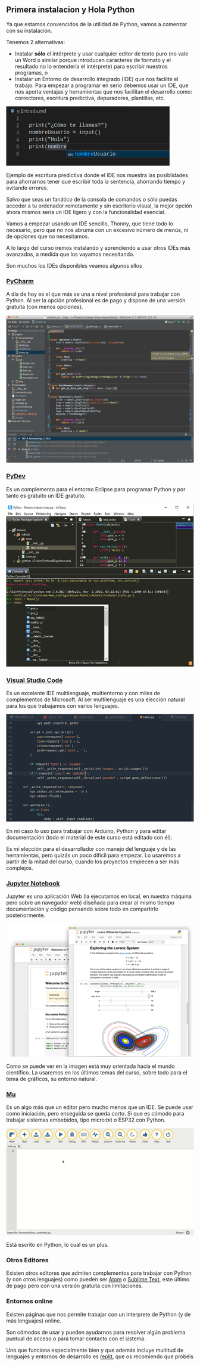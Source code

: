 ## Primera instalacion y Hola Python

Ya que estamos convencidos de la utilidad de Python, vamos a comenzar con su instalación.

Tenemos 2 alternativas:

* Instalar **sólo** el intérprete y usar cualquier editor de texto puro (no vale un Word o similar porque introducen caracteres de formato y el resultado no lo entendería el intérprete) para escribir nuestros programas, o
* Instalar un Entorno de desarrollo integrado (IDE) que nos facilite el trabajo. Para empezar a programar en serio debemos usar un IDE, que nos aporta ventajas y herramientas que nos facilitan el desarrollo como: correctores, escritura predictiva, depuradores, plantillas, etc.

![AutoCompletadoVsCode](./images/AutoCompletadoVsCode.png)

Ejemplo de escritura predictiva donde el IDE nos muestra las posiblidades para ahorrarnos tener que escribir toda la sentencia, ahorrando tiempo y evitando errores.

Salvo que seas un fanático de la consola de comandos o sólo puedas acceder a tu ordenador remotamente y sin escritorio visual, la mejor opción ahora mismos sería un IDE ligero y con la funcionalidad esencial.

Vamos a empezar usando un IDE sencillo, Thonny, que tiene todo lo necesario, pero que no nos abruma con un excesivo número de menús, ni de opciones que no necesitamos.

A lo largo del curso iremos instalando y aprendiendo a usar otros IDEs más avanzados, a medida que los vayamos necesitando.

Son muchos los IDEs disponibles veamos algunos ellos

### [PyCharm](https://www.jetbrains.com/es-es/pycharm/)

A día de hoy es el que más se una a nivel profesional para trabajar con Python. Al ser la opción profesional es de pago y dispone de una versión gratuita (con menos opciones). 

![PyCharm](./images/pyCharm.png)

### [PyDev](https://www.pydev.org/)

Es un complemento para el entorno Eclipse para programar Python y por tanto es gratuito un IDE gratuito.

![PyDev](./images/PyDev.jpg)

### [Visual Studio Code](./1.2.VSCode.md)

Es un excelente IDE multilenguaje, multientorno y con miles de complementos de Microsoft. Al ser multilenguaje es una elección natural para los que trabajamos con varios lenguajes. 

![VSCode](./images/vsPython.gif)

En mi caso lo uso para trabajar con Arduino, Python y para editar documentación (todo el material de este curso está editado con él). 

Es mi elección para el desarrollador con manejo del lenguaje y de las herramientas, pero quizás un poco dificil para empezar. Lo usaremos a partir de la mitad del curso, cuando los proyectos empiecen a ser más complejos.

### [Jupyter Notebook](https://jupyter.org/)

Jupyter es una aplicación Web (la ejecutamos en local, en nuestra máquina pero sobre un navegador web) diseñada para crear al mismo tiempo documentación y código pensando sobre todo en compartirlo posteriormente.

![Jupyter preview](./images/jupyterpreview.png)

Como se puede ver en la imagen está muy orientada hacia el mundo científico. La usaremos en los últimos temas del curso, sobre todo para el tema de gráficos, su entorno natural.

### [Mu](https://codewith.mu/)

Es un algo más que un editor pero mucho menos que un IDE. Se puede usar como iniciación, pero enseguida se queda corto. Sí que es cómodo para trabajar sistemas embebidos, tipo micro:bit o ESP32 con Python.

![mu editor](./images/mu.gif)

Está escrito en Python, lo cual es un plus.

### Otros Editores

Existen otros editores que admiten complementos para trabajar con Python (y con otros lenguajes) como pueden ser [Atom](https://atom.io/) o [Sublime Text](https://www.sublimetext.com/), este último de  pago pero con una versión gratuita con limitaciones.

### Entornos online

Existen páginas que nos permite trabajar con un interprete de Python (y de más lenguajes) online.

Son cómodos de usar y pueden ayudarnos para resolver algún problema puntual de acceso o para tomar contacto con el sistema.

Uno que funciona especialmente bien y que además incluye multitud de lenguajes y entornos de desarrollo es [replit](https://repl.it/languages/python3), que os recomiendo que probéis

